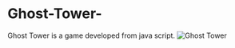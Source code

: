 # Ghost-Tower-
Ghost Tower is a game developed from java script.
![Ghost Tower](https://github.com/DeveloperBigsur890/Ghost-Tower-/blob/main/4933344c-36b0-4f83-9964-583dfd77726e%20(1).gif?raw=true)
